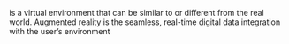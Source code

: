 is a virtual environment that can be similar to or different from the real world. Augmented reality is the seamless, real-time digital data integration with the user’s environment